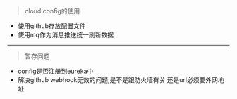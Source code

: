 > cloud config的使用
 - 使用github存放配置文件
 - 使用mq作为消息推送统一刷新数据
 
---
> 暂存问题
 - config是否注册到eureka中
 - 解决github webhook无效的问题,是不是跟防火墙有关 还是url必须要外网地址
 
